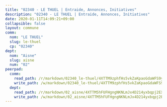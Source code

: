 ```yaml
---
title: "02340 - LE THUEL | Entraide, Annonces, Initiatives"
description: "02340 - LE THUEL | Entraide, Annonces, Initiatives"
date: 2020-01-11T14:09:21+09:00
collapsible: false
layout: commune
comm:
  nom: "LE THUEL"
  slug: le-thuel
  cp: "02340"
dept:
  nom: "Aisne"
  slug: aisne
  num: "02"
peerpad:
  comm:
    read_path: /r/markdown/02340_le-thuel/4XTTM9zphfHs5vkZaKpaoGdaWFS9yT8eE1vLoH2KSVyvt87tc
    write_path: /w/markdown/02340_le-thuel/4XTTM9zphfHs5vkZaKpaoGdaWFS9yT8eE1vLoH2KSVyvt87tc-K3TgU8irb6TWBLZfRovuKfgCLo7rY8bfappYdq859Kb312E21HHr2nLkwiqTBUF5WfhRAeGTTJvat6RVZvAfst7QwFE6zKLJrAJwkegP6D8kaB6ns4c3DjuGPFt2sSpeDK67U3VS
  dept:
    read_path: /r/markdown/02_aisne/4XTTM5hFUFHgngNKNLmJx4D214yxbqpj2EXK5CBjZ5LZF3zAf
    write_path: /w/markdown/02_aisne/4XTTM5hFUFHgngNKNLmJx4D214yxbqpj2EXK5CBjZ5LZF3zAf-K3TgUfAP6D753WPagZBnpcFgyCUpnZXNhrQsKU6J8qon6wxmFCHD5kB3GMzCYyJmAGHN58p9qgKDhnEgSAuHEK3wjVXSJoUkHyn6Vb7T2aNZ2y6ez5BMkQCEQxoUkfyK9J3TXU3M
---
```


